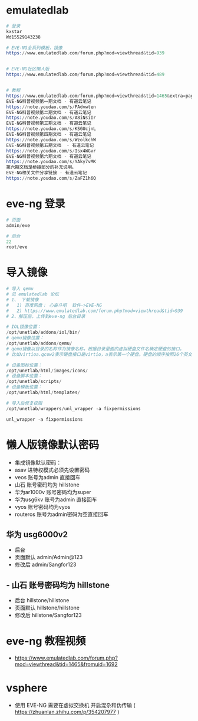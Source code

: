 

# emulatedlab
```s
# 登录
kxstar
Wd15529143238

# EVE-NG全系列模板，镜像
https://www.emulatedlab.com/forum.php?mod=viewthread&tid=939


# EVE-NG社区懒人版
https://www.emulatedlab.com/forum.php?mod=viewthread&tid=489


# 教程
https://www.emulatedlab.com/forum.php?mod=viewthread&tid=1465&extra=page%3D1
EVE-NG科普视频第一期文档 - 有道云笔记
https://note.youdao.com/s/PAdvwten
EVE-NG科普视频第二期文档 - 有道云笔记
https://note.youdao.com/s/A8iNsiIr
EVE-NG科普视频第三期文档 - 有道云笔记
https://note.youdao.com/s/KSGUcjnL
EVE-NG科普视频第四期文档 - 有道云笔记
https://note.youdao.com/s/WzolkchW
EVE-NG科普视频第五期文档  - 有道云笔记
https://note.youdao.com/s/Isx4WGvr
EVE-NG科普视频第六期文档 - 有道云笔记
https://note.youdao.com/s/YAky7vMK
第六期文档是桥接部分的补充说明。
EVE-NG相关文件分享链接 - 有道云笔记
https://note.youdao.com/s/ZaFZ1h6Q
```

# eve-ng 登录
```s
# 页面
admin/eve

# 后台
22
root/eve
```

# 导入镜像
```s
# 导入 qemu
# 见 emulatedlab 论坛
# 1、 下载镜像 
#   1) 百度网盘： 心奋斗吧  软件->EVE-NG
#   2) https://www.emulatedlab.com/forum.php?mod=viewthread&tid=939
# 2、解压后，上传到eve-ng 后台目录

# IOL镜像位置：
/opt/unetlab/addons/iol/bin/
# qemu镜像位置：
/opt/unetlab/addons/qemu/
# qemu镜像以目录的名称作为镜像名称，根据目录里面的虚拟硬盘文件名确定硬盘的接口。
# 比如virtioa.qcow2表示硬盘接口是virtio，a表示第一个硬盘。硬盘的顺序按照26个英文字母来排序。

# 设备图标位置：
/opt/unetlab/html/images/icons/
# 设备脚本位置：
/opt/unetlab/scripts/
# 设备模板位置：
/opt/unetlab/html/templates/

# 导入后修复权限
/opt/unetlab/wrappers/unl_wrapper -a fixpermissions

unl_wrapper -a fixpermissions
```

# 懒人版镜像默认密码
- 集成镜像默认密码：
- asav 进特权模式必须先设置密码
- veos 账号为admin 直接回车
- 山石 账号密码均为 hillstone
- 华为ar1000v 账号密码均为super
- 华为usg6kv  账号为admin 直接回车
- vyos  账号密码均为vyos
- routeros 账号为admin密码为空直接回车

## 华为 usg6000v2
- 后台      
- 页面默认  admin/Admin@123
- 修改后    admin/Sangfor123

## - 山石 账号密码均为 hillstone
- 后台      hillstone/hillstone
- 页面默认  hillstone/hillstone
- 修改后    hillstone/Sangfor123

# eve-ng 教程视频
- https://www.emulatedlab.com/forum.php?mod=viewthread&tid=1465&fromuid=1692

# vsphere 
- 使用 EVE-NG 需要在虚拟交换机 开启混杂和伪传输  ( https://zhuanlan.zhihu.com/p/354207977 )

